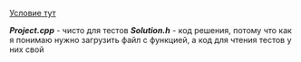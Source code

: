 
[Условие тут](./statements-240400.pdf)

**_Project.cpp_** - чисто для тестов
**_Solution.h_** - код решения, потому что как я понимаю нужно загрузить файл с функцией, а код для чтения тестов у них свой